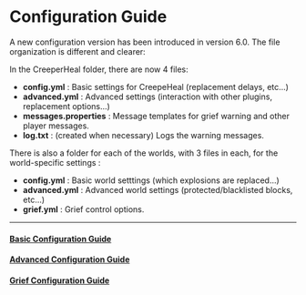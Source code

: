 Configuration Guide
====
A new configuration version has been introduced in version 6.0. The file organization is different and clearer:

In the CreeperHeal folder, there are now 4 files:
* **config.yml** : Basic settings for CreepeHeal (replacement delays, etc...)
* **advanced.yml** : Advanced settings (interaction with other plugins, replacement options...)
* **messages.properties** : Message templates for grief warning and other player messages.
* **log.txt** : (created when necessary) Logs the warning messages.

There is also a folder for each of the worlds, with 3 files in each, for the world-specific settings :
* **config.yml** : Basic world setttings (which explosions are replaced...)
* **advanced.yml** : Advanced world settings (protected/blacklisted blocks, etc...)
* **grief.yml** : Grief control options.

***
#### [Basic Configuration Guide](/wiki/configuration/basic)
#### [Advanced Configuration Guide](/wiki/configuration/advanced)
#### [Grief Configuration Guide](/wiki/configuration/grief)
